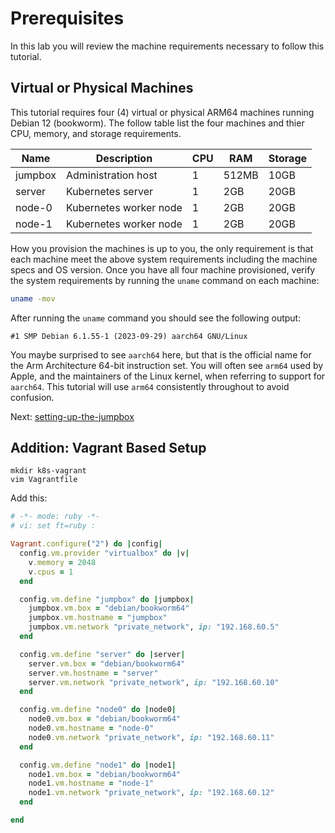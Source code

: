 # Prerequisites

In this lab you will review the machine requirements necessary to follow this tutorial.

## Virtual or Physical Machines

This tutorial requires four (4) virtual or physical ARM64 machines running Debian 12 (bookworm). The follow table list the four machines and thier CPU, memory, and storage requirements.

| Name    | Description            | CPU | RAM   | Storage |
|---------|------------------------|-----|-------|---------|
| jumpbox | Administration host    | 1   | 512MB | 10GB    |
| server  | Kubernetes server      | 1   | 2GB   | 20GB    |
| node-0  | Kubernetes worker node | 1   | 2GB   | 20GB    |
| node-1  | Kubernetes worker node | 1   | 2GB   | 20GB    |

How you provision the machines is up to you, the only requirement is that each machine meet the above system requirements including the machine specs and OS version. Once you have all four machine provisioned, verify the system requirements by running the `uname` command on each machine:

```bash 
uname -mov
```

After running the `uname` command you should see the following output:

```text
#1 SMP Debian 6.1.55-1 (2023-09-29) aarch64 GNU/Linux
```

You maybe surprised to see `aarch64` here, but that is the official name for the Arm Architecture 64-bit instruction set. You will often see `arm64` used by Apple, and the maintainers of the Linux kernel, when referring to support for `aarch64`. This tutorial will use `arm64` consistently throughout to avoid confusion.

Next: [setting-up-the-jumpbox](02-jumpbox.md)

## Addition: Vagrant Based Setup

```
mkdir k8s-vagrant
vim Vagrantfile
```

Add this:

```ruby
# -*- mode: ruby -*-
# vi: set ft=ruby :

Vagrant.configure("2") do |config|
  config.vm.provider "virtualbox" do |v|
    v.memory = 2048
    v.cpus = 1
  end

  config.vm.define "jumpbox" do |jumpbox|
    jumpbox.vm.box = "debian/bookworm64"
	jumpbox.vm.hostname = "jumpbox"
	jumpbox.vm.network "private_network", ip: "192.168.60.5"
  end

  config.vm.define "server" do |server|
    server.vm.box = "debian/bookworm64"
    server.vm.hostname = "server"
    server.vm.network "private_network", ip: "192.168.60.10"
  end

  config.vm.define "node0" do |node0|
    node0.vm.box = "debian/bookworm64"
    node0.vm.hostname = "node-0"
    node0.vm.network "private_network", ip: "192.168.60.11"
  end

  config.vm.define "node1" do |node1|
    node1.vm.box = "debian/bookworm64"
    node1.vm.hostname = "node-1"
    node1.vm.network "private_network", ip: "192.168.60.12"
  end

end
```
